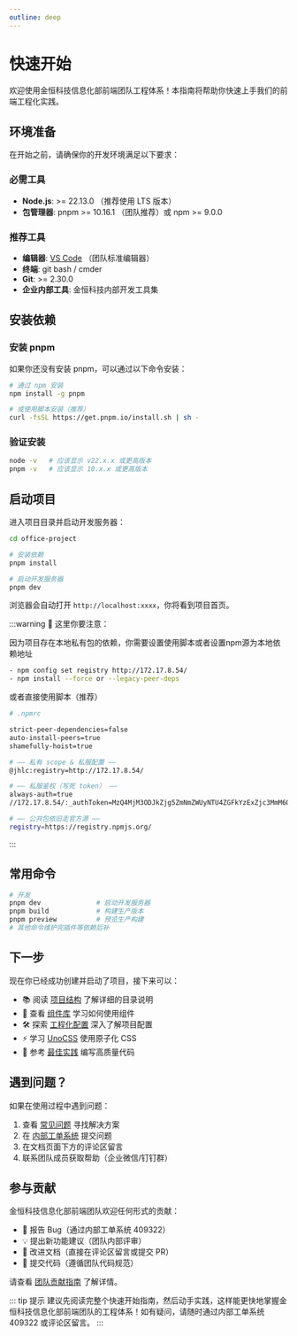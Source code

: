 ```yaml
---
outline: deep
---
```


# 快速开始

欢迎使用金恒科技信息化部前端团队工程体系！本指南将帮助你快速上手我们的前端工程化实践。

## 环境准备

在开始之前，请确保你的开发环境满足以下要求：

### 必需工具

- **Node.js**: >= 22.13.0 （推荐使用 LTS 版本）
- **包管理器**: pnpm >= 10.16.1 （团队推荐）或 npm >= 9.0.0

### 推荐工具

- **编辑器**: [VS Code](https://code.visualstudio.com/) （团队标准编辑器）
- **终端**: git bash / cmder 
- **Git**: >= 2.30.0
- **企业内部工具**: 金恒科技内部开发工具集

## 安装依赖

### 安装 pnpm

如果你还没有安装 pnpm，可以通过以下命令安装：

```bash
# 通过 npm 安装
npm install -g pnpm

# 或使用脚本安装（推荐）
curl -fsSL https://get.pnpm.io/install.sh | sh -
```

### 验证安装

```bash
node -v   # 应该显示 v22.x.x 或更高版本
pnpm -v   # 应该显示 10.x.x 或更高版本
```

## 启动项目

进入项目目录并启动开发服务器：

```bash
cd office-project

# 安装依赖
pnpm install

# 启动开发服务器
pnpm dev
```

浏览器会自动打开 `http://localhost:xxxx`，你将看到项目首页。

:::warning :eyes: 这里你要注意：

因为项目存在本地私有包的依赖，你需要设置使用脚本或者设置npm源为本地依赖地址

```bash
- npm config set registry http://172.17.8.54/
- npm install --force or --legacy-peer-deps
```
或者直接使用脚本（推荐）

```bash
# .npmrc

strict-peer-dependencies=false
auto-install-peers=true
shamefully-hoist=true

# —— 私有 scope & 私服配置 ——
@jhlc:registry=http://172.17.8.54/

# —— 私服鉴权（写死 token） ——
always-auth=true
//172.17.8.54/:_authToken=MzQ4MjM3ODJkZjg5ZmNmZWUyNTU4ZGFkYzExZjc3MmM6ODQzNjkzMTNkYWU3NTZhMDgwMGY2NWU1ZTM1ODViODQ=

# —— 公共包依旧走官方源 ——
registry=https://registry.npmjs.org/

```

:::


## 常用命令

```bash
# 开发
pnpm dev              # 启动开发服务器
pnpm build            # 构建生产版本
pnpm preview          # 预览生产构建
# 其他命令维护完插件等依赖后补
```

## 下一步

现在你已经成功创建并启动了项目，接下来可以：

- 📚 阅读 [项目结构](/views/guide/project-structure) 了解详细的目录说明
- 🎨 查看 [组件库](/ui-components/) 学习如何使用组件
- 🛠️ 探索 [工程化配置](/views/engineering/scaffold) 深入了解项目配置
- ⚡ 学习 [UnoCSS](/views/unocss-guide) 使用原子化 CSS
- 📖 参考 [最佳实践](/views/best-practices/architecture) 编写高质量代码

## 遇到问题？

如果在使用过程中遇到问题：

1. 查看 [常见问题](/views/troubleshooting/) 寻找解决方案
2. 在 [内部工单系统](https://internal.jinheng.com/tickets/409322) 提交问题
3. 在文档页面下方的评论区留言
4. 联系团队成员获取帮助（企业微信/钉钉群）

## 参与贡献

金恒科技信息化部前端团队欢迎任何形式的贡献：

- 🐛 报告 Bug（通过内部工单系统 409322）
- 💡 提出新功能建议（团队内部评审）
- 📝 改进文档（直接在评论区留言或提交 PR）
- 🔧 提交代码（遵循团队代码规范）

请查看 [团队贡献指南](https://internal.jinheng.com/fe/contributing) 了解详情。

::: tip 提示
建议先阅读完整个快速开始指南，然后动手实践，这样能更快地掌握金恒科技信息化部前端团队的工程体系！如有疑问，请随时通过内部工单系统 409322 或评论区留言。
:::
